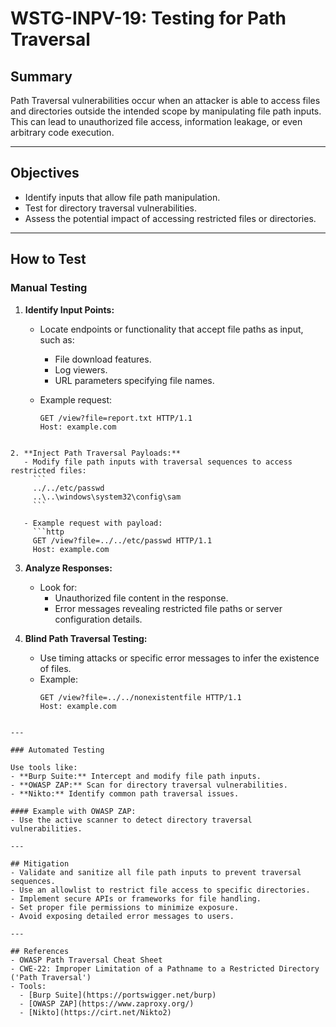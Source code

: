 # WSTG-INPV-19: Testing for Path Traversal

## Summary
Path Traversal vulnerabilities occur when an attacker is able to access files and directories outside the intended scope by manipulating file path inputs. This can lead to unauthorized file access, information leakage, or even arbitrary code execution.

---

## Objectives
- Identify inputs that allow file path manipulation.
- Test for directory traversal vulnerabilities.
- Assess the potential impact of accessing restricted files or directories.

---

## How to Test

### Manual Testing

1. **Identify Input Points:**
   - Locate endpoints or functionality that accept file paths as input, such as:
     - File download features.
     - Log viewers.
     - URL parameters specifying file names.

   - Example request:
     ```http
     GET /view?file=report.txt HTTP/1.1
     Host: example.com
```     

2. **Inject Path Traversal Payloads:**
   - Modify file path inputs with traversal sequences to access restricted files:
     ```
     ../../etc/passwd
     ..\..\windows\system32\config\sam
     ```

   - Example request with payload:
     ```http
     GET /view?file=../../etc/passwd HTTP/1.1
     Host: example.com
```     

3. **Analyze Responses:**
   - Look for:
     - Unauthorized file content in the response.
     - Error messages revealing restricted file paths or server configuration details.

4. **Blind Path Traversal Testing:**
   - Use timing attacks or specific error messages to infer the existence of files.
   - Example:
     ```http
     GET /view?file=../../nonexistentfile HTTP/1.1
     Host: example.com
```     

---

### Automated Testing

Use tools like:
- **Burp Suite:** Intercept and modify file path inputs.
- **OWASP ZAP:** Scan for directory traversal vulnerabilities.
- **Nikto:** Identify common path traversal issues.

#### Example with OWASP ZAP:
- Use the active scanner to detect directory traversal vulnerabilities.

---

## Mitigation
- Validate and sanitize all file path inputs to prevent traversal sequences.
- Use an allowlist to restrict file access to specific directories.
- Implement secure APIs or frameworks for file handling.
- Set proper file permissions to minimize exposure.
- Avoid exposing detailed error messages to users.

---

## References
- OWASP Path Traversal Cheat Sheet
- CWE-22: Improper Limitation of a Pathname to a Restricted Directory ('Path Traversal')
- Tools:
  - [Burp Suite](https://portswigger.net/burp)
  - [OWASP ZAP](https://www.zaproxy.org/)
  - [Nikto](https://cirt.net/Nikto2)
